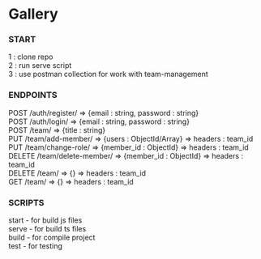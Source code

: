 # Gallery

### START ###
1 : clone repo  
2 : run serve script  
3 : use postman collection for work with team-management 


### ENDPOINTS ###  
POST    /auth/register/                      => {email : string, password : string}  
POST    /auth/login/                         => {email : string, password : string}  
POST    /team/                               => {title : string}  
PUT     /team/add-member/                    => {users : ObjectId/Array<ObjectId>}  => headers : team_id  
PUT     /team/change-role/                   => {member_id : ObjectId}              => headers : team_id  
DELETE  /team/delete-member/                 => {member_id : ObjectId}              => headers : team_id  
DELETE  /team/                               => {}                                  => headers : team_id  
GET     /team/                               => {}                                  => headers : team_id


### SCRIPTS ###
start - for build js files  
serve - for build ts files  
build - for compile project  
test  - for testing
